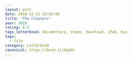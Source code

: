 ```yaml
---
layout: post 
date: 2018-12-22 23:59:00
title: "The Cleaners"
year: 2018
rating: 0.5
tags_letterboxd: documentary, Vimeo, download, iPad, bus
tags:
  - film
category: Letterboxd
canonical: https://boxd.it/AqhOt
---
```

